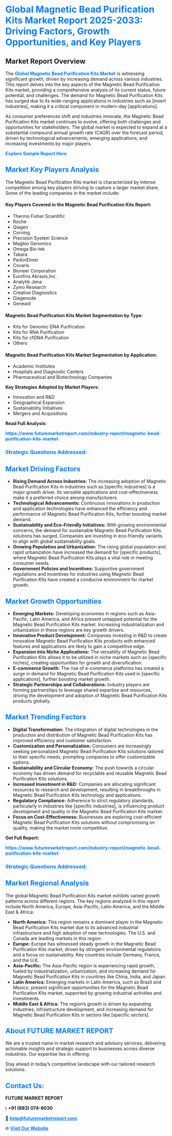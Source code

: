 <h1 style="color: #007BFF;">Global Magnetic Bead Purification Kits Market Report 2025-2033: Driving Factors, Growth Opportunities, and Key Players</h1>

<section id="overview">
<h2>Market Report Overview</h2>
<p>The <a href="https://www.futuremarketreport.com/industry-report/magnetic-bead-purification-kits-market" style="color: #007BFF; text-decoration: none;"><strong>Global Magnetic Bead Purification Kits Market</strong></a> is witnessing significant growth, driven by increasing demand across various industries. This report delves into the key aspects of the Magnetic Bead Purification Kits market, providing a comprehensive analysis of its current status, future potential, and challenges. The demand for Magnetic Bead Purification Kits has surged due to its wide-ranging applications in industries such as [insert industries], making it a critical component in modern-day [applications].</p>
<p>As consumer preferences shift and industries innovate, the Magnetic Bead Purification Kits market continues to evolve, offering both challenges and opportunities for stakeholders. The global market is expected to expand at a substantial compound annual growth rate (CAGR) over the forecast period, driven by technological advancements, emerging applications, and increasing investments by major players.</p>
</section>

<section id="overview">
<p><a href="https://www.futuremarketreport.com/request-sample/reportId=27994" style="color: #007BFF; text-decoration: none;"><strong>Explore Sample Report Here</strong></a></p>
</section>

<section id="key-players">
<h2 style="color: #007BFF;">Market Key Players Analysis</h2>
<p>The Magnetic Bead Purification Kits market is characterized by intense competition among key players striving to capture a larger market share. Some of the leading companies in the market include:</p>
<h4>Key Players Covered in the Magnetic Bead Purification Kits Report:</h4>
<ul><li>Thermo Fisher Scientific</li><li>Roche</li><li>Qiagen</li><li>Corning</li><li>Precision System Science</li><li>Magbio Genomics</li><li>Omega Bio-tek</li><li>Takara</li><li>PerkinElmer</li><li>Covaris</li><li>Bioneer Corporation</li><li>Eurofins Abraxis,Inc.</li><li>Analytik Jena</li><li>Zymo Research</li><li>Creative Diagnostics</li><li>Diagenode</li><li>Geneaid</li></ul>
<h4>Magnetic Bead Purification Kits Market Segmentation by Type:</h4>
<ul><li>Kits for Genomic DNA Purification</li><li>Kits for RNA Purification</li><li>Kits for cfDNA Purification</li><li>Others</li></ul>

<h4>Magnetic Bead Purification Kits Market Segmentation by Application:</h4>
<ul><li>Academic Institutes</li><li>Hospitals and Diagnostic Centers</li><li>Pharmaceutical and Biotechnology Companies</li></ul>
<p><strong>Key Strategies Adopted by Market Players:</strong></p>
<ul>
<li>Innovation and R&D</li>
<li>Geographical Expansion</li>
<li>Sustainability Initiatives</li>
<li>Mergers and Acquisitions</li>
</ul>
</section>

<section>
<p><strong>Read Full Analysis: </strong></p><a href="https://www.futuremarketreport.com/industry-report/magnetic-bead-purification-kits-market" style="color: #007BFF; text-decoration: none;"><strong>https://www.futuremarketreport.com/industry-report/magnetic-bead-purification-kits-market</strong></a>
<h3 style="color: #007BFF;">Strategic Questions Addressed:</h3>
</section>

<section id="driving-factors">
<h2 style="color: #007BFF;">Market Driving Factors</h2>
<ul>
<li><strong>Rising Demand Across Industries:</strong> The increasing adoption of Magnetic Bead Purification Kits in industries such as [specific industries] is a major growth driver. Its versatile applications and cost-effectiveness make it a preferred choice among manufacturers.</li>
<li><strong>Technological Advancements:</strong> Continuous innovations in production and application technologies have enhanced the efficiency and performance of Magnetic Bead Purification Kits, further boosting market demand.</li>
<li><strong>Sustainability and Eco-Friendly Initiatives:</strong> With growing environmental concerns, the demand for sustainable Magnetic Bead Purification Kits solutions has surged. Companies are investing in eco-friendly variants to align with global sustainability goals.</li>
<li><strong>Growing Population and Urbanization:</strong> The rising global population and rapid urbanization have increased the demand for [specific products], where Magnetic Bead Purification Kits plays a vital role in meeting consumer needs.</li>
<li><strong>Government Policies and Incentives:</strong> Supportive government regulations and incentives for industries using Magnetic Bead Purification Kits have created a conducive environment for market growth.</li>
</ul>
</section>

<section id="growth-opportunities">
<h2 style="color: #007BFF;">Market Growth Opportunities</h2>
<ul>
<li><strong>Emerging Markets:</strong> Developing economies in regions such as Asia-Pacific, Latin America, and Africa present untapped potential for the Magnetic Bead Purification Kits market. Increasing industrialization and urbanization in these regions are key growth drivers.</li>
<li><strong>Innovative Product Development:</strong> Companies investing in R&D to create innovative Magnetic Bead Purification Kits products with enhanced features and applications are likely to gain a competitive edge.</li>
<li><strong>Expansion into Niche Applications:</strong> The versatility of Magnetic Bead Purification Kits allows it to be utilized in niche markets such as [specific niches], creating opportunities for growth and diversification.</li>
<li><strong>E-commerce Growth:</strong> The rise of e-commerce platforms has created a surge in demand for Magnetic Bead Purification Kits used in [specific applications], further boosting market growth.</li>
<li><strong>Strategic Partnerships and Collaborations:</strong> Industry players are forming partnerships to leverage shared expertise and resources, driving the development and adoption of Magnetic Bead Purification Kits products globally.</li>
</ul>
</section>

<section id="trending-factors">
<h2 style="color: #007BFF;">Market Trending Factors</h2>
<ul>
<li><strong>Digital Transformation:</strong> The integration of digital technologies in the production and distribution of Magnetic Bead Purification Kits has improved efficiency and customer satisfaction.</li>
<li><strong>Customization and Personalization:</strong> Consumers are increasingly seeking personalized Magnetic Bead Purification Kits solutions tailored to their specific needs, prompting companies to offer customizable options.</li>
<li><strong>Sustainability and Circular Economy:</strong> The push towards a circular economy has driven demand for recyclable and reusable Magnetic Bead Purification Kits solutions.</li>
<li><strong>Increased Investment in R&D:</strong> Companies are allocating significant resources to research and development, resulting in breakthroughs in Magnetic Bead Purification Kits technology and applications.</li>
<li><strong>Regulatory Compliance:</strong> Adherence to strict regulatory standards, particularly in industries like [specific industries], is influencing product development and quality in the Magnetic Bead Purification Kits market.</li>
<li><strong>Focus on Cost-Effectiveness:</strong> Businesses are exploring cost-efficient Magnetic Bead Purification Kits solutions without compromising on quality, making the market more competitive.</li>
</ul>
</section>

<section>
<p><strong>Get Full Report: </strong></p><a href="https://www.futuremarketreport.com/industry-report/magnetic-bead-purification-kits-market" style="color: #007BFF; text-decoration: none;"><strong>https://www.futuremarketreport.com/industry-report/magnetic-bead-purification-kits-market</strong></a>
<h3 style="color: #007BFF;">Strategic Questions Addressed:</h3>
</section>


<section id="regional-analysis">
<h2 style="color: #007BFF;">Market Regional Analysis</h2>
<p>The global Magnetic Bead Purification Kits market exhibits varied growth patterns across different regions. The key regions analyzed in this report include North America, Europe, Asia-Pacific, Latin America, and the Middle East & Africa:</p>
<ul>
<li><strong>North America:</strong> This region remains a dominant player in the Magnetic Bead Purification Kits market due to its advanced industrial infrastructure and high adoption of new technologies. The U.S. and Canada are leading markets in this region.</li>
<li><strong>Europe:</strong> Europe has witnessed steady growth in the Magnetic Bead Purification Kits market, driven by stringent environmental regulations and a focus on sustainability. Key countries include Germany, France, and the U.K.</li>
<li><strong>Asia-Pacific:</strong> The Asia-Pacific region is experiencing rapid growth, fueled by industrialization, urbanization, and increasing demand for Magnetic Bead Purification Kits in countries like China, India, and Japan.</li>
<li><strong>Latin America:</strong> Emerging markets in Latin America, such as Brazil and Mexico, present significant opportunities for the Magnetic Bead Purification Kits market, supported by growing industrial activities and investments.</li>
<li><strong>Middle East & Africa:</strong> The region’s growth is driven by expanding industries, infrastructure development, and increasing demand for Magnetic Bead Purification Kits in sectors like [specific sectors].</li>
</ul>
</section>

<footer>
<h2 style="color: #007BFF;">About FUTURE MARKET REPORT</h2>
<p>We are a trusted name in market research and advisory services, delivering actionable insights and strategic support to businesses across diverse industries. Our expertise lies in offering:</p>

<p>Stay ahead in today’s competitive landscape with our tailored research solutions.</p>

<h2 style="color: #007BFF;">Contact Us:</h2>
<p><strong>FUTURE MARKET REPORT</strong></p>
<p>📞 <strong>+91 (883) 074-8030</strong></p>
<p>📧 <strong><a href="mailto:help@futuremarketreport.com" style="color: #007BFF;">help@futuremarketreport.com</a></strong></p>
<p>🌐 <strong><a href="https://www.futuremarketreport.com/" style="color: #007BFF;">Visit Our Website</a></strong></p>
</footer>